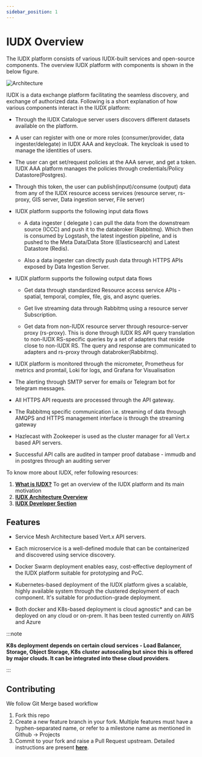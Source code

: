 ```yaml
---
sidebar_position: 1
---
```


# IUDX Overview

The IUDX platform consists of various IUDX-built services and open-source components. The overview IUDX platform with components is shown in the below figure.

<div class="img_background">
<div style={{textAlign: 'center'}}>

![Architecture](https://docs.assets.dataforpublicgood.org.in/IUDX-resources/deployment_overview.png)
</div></div>

IUDX is a data exchange platform facilitating the seamless discovery, and exchange of authorized data. Following is a short explanation of how various components interact in the IUDX platform:
- Through the IUDX Catalogue server users discovers different datasets available on the platform.
- A user can register with one or more roles (consumer/provider, data ingester/delegate) in IUDX AAA and keycloak. The keycloak is used to manage the identities of users.

- The user can get set/request policies at the AAA server, and get a token. IUDX AAA platform manages the policies through credentials/Policy Datastore(Postgres).

- Through this token, the user can publish(input)/consume (output) data from any of the IUDX resource access services (resource server, rs-proxy, GIS server, Data ingestion server, File server)

- IUDX platform supports the following input data flows

  + A data ingester ( delegate ) can pull the data from the downstream source (ICCC) and push it to the databroker (Rabbitmq). Which then is consumed by Logstash, the latest ingestion pipeline, and is pushed to the Meta Data/Data Store (Elasticsearch) and Latest Datastore (Redis).

  + Also a data ingester can directly push data through HTTPS APIs exposed by Data Ingestion Server.

- IUDX platform supports the following output data flows

  + Get data through standardized Resource access service APIs - spatial, temporal, complex, file, gis, and async queries.

  + Get live streaming data through Rabbitmq using a resource server Subscription.

  + Get data from non-IUDX resource server through resource-server proxy (rs-proxy). This is done through IUDX RS API query translation to non-IUDX RS-specific queries by a set of adapters that reside close to non-IUDX RS. The query and response are communicated to adapters and rs-proxy through databroker(Rabbitmq).

- IUDX platform is monitored through the micrometer, Prometheus for metrics and promtail, Loki for logs, and Grafana for Visualisation

- The alerting through SMTP server for emails or Telegram bot for telegram messages.

- All HTTPS API requests are processed through the API gateway.

- The Rabbitmq specific communication i.e. streaming of data through AMQPS and HTTPS management interface is through the streaming gateway

- Hazlecast with Zookeeper is used as the cluster manager for all Vert.x based API servers.

- Successful API calls are audited in tamper proof database - immudb and in postgres through an auditing server

To know more about IUDX, refer following resources:

1. **[What is IUDX?](https://www.youtube.com/watch?v=uWdmHztFrqs)**  To get an overview of the IUDX platform and its main motivation
2. **[IUDX Architecture Overview](https://www.youtube.com/watch?v=FeiZz0fJi5w)**
3. **[IUDX Developer Section](https://iudx.org.in/developers/)**

## Features


- Service Mesh Architecture based Vert.x API servers.

- Each microservice is a well-defined module that can be containerized and discovered using service discovery.

- Docker Swarm deployment enables easy, cost-effective deployment of the IUDX platform suitable for prototyping and PoC.

- Kubernetes-based deployment of the IUDX platform gives a scalable, highly available system through the clustered deployment of each component. It's suitable for production-grade deployment.

- Both docker and K8s-based deployment is cloud agnostic* and can be deployed on any cloud or on-prem. It has been tested currently on AWS and Azure

:::note

**K8s deployment depends on certain cloud services - Load Balancer, Storage, Object Storage, K8s cluster autoscaling but since this is offered by major clouds. It can be integrated into these cloud providers**. 

:::


## Contributing


We follow Git Merge based workflow

1. Fork this repo
2. Create a new feature branch in your fork. Multiple features must have a hyphen-separated name, or refer to a milestone name as mentioned in Github -> Projects
3. Commit to your fork and raise a Pull Request upstream.
Detailed instructions are present **[here](https://github.com/datakaveri/iudx-deployment/blob/master/docs/git-commands.md)**.

